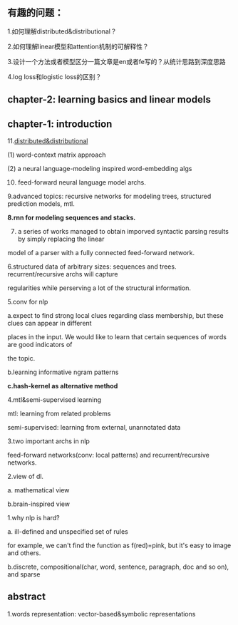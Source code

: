 ## 有趣的问题：

1.如何理解distributed&distributional？

2.如何理解linear模型和attention机制的可解释性？

3.设计一个方法或者模型区分一篇文章是en或者fe写的？从统计思路到深度思路

4.log loss和logistic loss的区别？

## chapter-2: learning basics and linear models

## chapter-1: introduction

11.[distributed&distributional](https://zhuanlan.zhihu.com/p/22386230)

(1) word-context matrix approach

(2) a neural language-modeling inspired word-embedding algs

10. feed-forward neural language model archs.

9.advanced topics: recursive networks for modeling trees, structured prediction models, mtl.

**8.rnn for modeling sequences and stacks.**

7. a series of works managed to obtain imporved syntactic parsing results by simply replacing the linear

model of a parser with a fully connected feed-forward network.

6.structured data of arbitrary sizes: sequences and trees. recurrent/recursive archs will capture

regularities while perserving a lot of the structural information.

5.conv for nlp

a.expect to find strong local clues regarding class membership, but these clues can appear in different

places in the input. We would like to learn that certain sequences of words are good indicators of
 
 the topic.
 
 b.learning informative ngram patterns
 
 **c.hash-kernel as alternative method**
 
 
 
4.mtl&semi-supervised learning

mtl: learning from related problems

semi-supervised: learning from external, unannotated data

3.two important archs in nlp

feed-forward networks(conv: local patterns) and recurrent/recursive networks.

2.view of dl.

a. mathematical view

b.brain-inspired view

1.why nlp is hard?

a. ill-defined and unspecified set of rules

for example, we can't find the function as f(red)=pink, but it's easy to image and others.

b.discrete, compositional(char, word, sentence, paragraph, doc and so on), and sparse

## abstract

1.words representation: vector-based&symbolic representations
